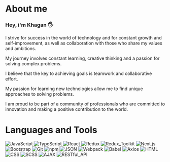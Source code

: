 # About me

### Hey, i'm Khagan 🖐️

I strive for success in the world of technology and for constant growth and self-improvement, as well as collaboration with those who share my values and ambitions.

My journey involves constant learning, creative thinking and a passion for solving complex problems.

I believe that the key to achieving goals is teamwork and collaborative effort.

My passion for learning new technologies allow me to find unique approaches to solving problems.

I am proud to be part of a community of professionals who are committed to innovation and making a positive contribution to the world.

# Languages and Tools

![JavaScript](https://img.shields.io/badge/JavaScript-blue?style=for-the-badge&logo=javascript)
![TypeScript](https://img.shields.io/badge/TypeScript-red?style=for-the-badge&logo=TypeScript)
![React](https://img.shields.io/badge/React-yellow?style=for-the-badge&logo=react)
![Redux](https://img.shields.io/badge/Redux-green?style=for-the-badge&logo=Redux)
![Redux_Toolkit](https://img.shields.io/badge/Redux_Toolkit-purple?style=for-the-badge&logo=redux)
![Next.js](https://img.shields.io/badge/Next.js-orange?style=for-the-badge&logo=next.js)
![Bootstrap](https://img.shields.io/badge/Bootstrap-gray?style=for-the-badge&logo=Bootstrap)
![Git](https://img.shields.io/badge/Git-blue?style=for-the-badge&logo=git)
![npm](https://img.shields.io/badge/npm-yellow?style=for-the-badge&logo=npm)
![JSON](https://img.shields.io/badge/JSON-green?style=for-the-badge&logo=json)
![Webpack](https://img.shields.io/badge/Webpack-purple?style=for-the-badge&logo=Webpack)
![Babel](https://img.shields.io/badge/Babel-orange?style=for-the-badge&logo=Babel)
![Axios](https://img.shields.io/badge/Axios-pink?style=for-the-badge&logo=Axios)
![HTML](https://img.shields.io/badge/HTML-brown?style=for-the-badge)
![CSS](https://img.shields.io/badge/CSS-pink?style=for-the-badge)
![SCSS](https://img.shields.io/badge/SCSS-cyan?style=for-the-badge)
![AJAX](https://img.shields.io/badge/AJAX-brown?style=for-the-badge)
![RESTful_API](https://img.shields.io/badge/RESTful_API-cyan?style=for-the-badge)


